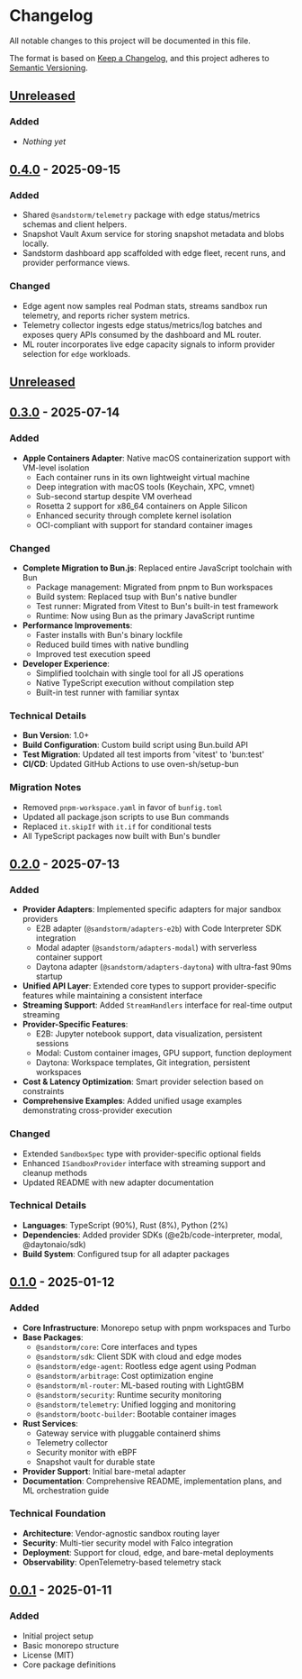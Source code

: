 # Changelog

All notable changes to this project will be documented in this file.

The format is based on [Keep a Changelog](https://keepachangelog.com/en/1.0.0/),
and this project adheres to [Semantic Versioning](https://semver.org/spec/v2.0.0.html).

## [Unreleased]

### Added
- _Nothing yet_

## [0.4.0] - 2025-09-15

### Added
- Shared `@sandstorm/telemetry` package with edge status/metrics schemas and client helpers.
- Snapshot Vault Axum service for storing snapshot metadata and blobs locally.
- Sandstorm dashboard app scaffolded with edge fleet, recent runs, and provider performance views.

### Changed
- Edge agent now samples real Podman stats, streams sandbox run telemetry, and reports richer system metrics.
- Telemetry collector ingests edge status/metrics/log batches and exposes query APIs consumed by the dashboard and ML router.
- ML router incorporates live edge capacity signals to inform provider selection for `edge` workloads.

## [Unreleased]

## [0.3.0] - 2025-07-14

### Added
- **Apple Containers Adapter**: Native macOS containerization support with VM-level isolation
  - Each container runs in its own lightweight virtual machine
  - Deep integration with macOS tools (Keychain, XPC, vmnet)
  - Sub-second startup despite VM overhead
  - Rosetta 2 support for x86_64 containers on Apple Silicon
  - Enhanced security through complete kernel isolation
  - OCI-compliant with support for standard container images

### Changed
- **Complete Migration to Bun.js**: Replaced entire JavaScript toolchain with Bun
  - Package management: Migrated from pnpm to Bun workspaces
  - Build system: Replaced tsup with Bun's native bundler
  - Test runner: Migrated from Vitest to Bun's built-in test framework
  - Runtime: Now using Bun as the primary JavaScript runtime
- **Performance Improvements**: 
  - Faster installs with Bun's binary lockfile
  - Reduced build times with native bundling
  - Improved test execution speed
- **Developer Experience**:
  - Simplified toolchain with single tool for all JS operations
  - Native TypeScript execution without compilation step
  - Built-in test runner with familiar syntax

### Technical Details
- **Bun Version**: 1.0+
- **Build Configuration**: Custom build script using Bun.build API
- **Test Migration**: Updated all test imports from 'vitest' to 'bun:test'
- **CI/CD**: Updated GitHub Actions to use oven-sh/setup-bun

### Migration Notes
- Removed `pnpm-workspace.yaml` in favor of `bunfig.toml`
- Updated all package.json scripts to use Bun commands
- Replaced `it.skipIf` with `it.if` for conditional tests
- All TypeScript packages now built with Bun's bundler

## [0.2.0] - 2025-07-13

### Added
- **Provider Adapters**: Implemented specific adapters for major sandbox providers
  - E2B adapter (`@sandstorm/adapters-e2b`) with Code Interpreter SDK integration
  - Modal adapter (`@sandstorm/adapters-modal`) with serverless container support
  - Daytona adapter (`@sandstorm/adapters-daytona`) with ultra-fast 90ms startup
- **Unified API Layer**: Extended core types to support provider-specific features while maintaining a consistent interface
- **Streaming Support**: Added `StreamHandlers` interface for real-time output streaming
- **Provider-Specific Features**:
  - E2B: Jupyter notebook support, data visualization, persistent sessions
  - Modal: Custom container images, GPU support, function deployment
  - Daytona: Workspace templates, Git integration, persistent workspaces
- **Cost & Latency Optimization**: Smart provider selection based on constraints
- **Comprehensive Examples**: Added unified usage examples demonstrating cross-provider execution

### Changed
- Extended `SandboxSpec` type with provider-specific optional fields
- Enhanced `ISandboxProvider` interface with streaming support and cleanup methods
- Updated README with new adapter documentation

### Technical Details
- **Languages**: TypeScript (90%), Rust (8%), Python (2%)
- **Dependencies**: Added provider SDKs (@e2b/code-interpreter, modal, @daytonaio/sdk)
- **Build System**: Configured tsup for all adapter packages

## [0.1.0] - 2025-01-12

### Added
- **Core Infrastructure**: Monorepo setup with pnpm workspaces and Turbo
- **Base Packages**:
  - `@sandstorm/core`: Core interfaces and types
  - `@sandstorm/sdk`: Client SDK with cloud and edge modes
  - `@sandstorm/edge-agent`: Rootless edge agent using Podman
  - `@sandstorm/arbitrage`: Cost optimization engine
  - `@sandstorm/ml-router`: ML-based routing with LightGBM
  - `@sandstorm/security`: Runtime security monitoring
  - `@sandstorm/telemetry`: Unified logging and monitoring
  - `@sandstorm/bootc-builder`: Bootable container images
- **Rust Services**:
  - Gateway service with pluggable containerd shims
  - Telemetry collector
  - Security monitor with eBPF
  - Snapshot vault for durable state
- **Provider Support**: Initial bare-metal adapter
- **Documentation**: Comprehensive README, implementation plans, and ML orchestration guide

### Technical Foundation
- **Architecture**: Vendor-agnostic sandbox routing layer
- **Security**: Multi-tier security model with Falco integration
- **Deployment**: Support for cloud, edge, and bare-metal deployments
- **Observability**: OpenTelemetry-based telemetry stack

## [0.0.1] - 2025-01-11

### Added
- Initial project setup
- Basic monorepo structure
- License (MIT)
- Core package definitions

[Unreleased]: https://github.com/sandstorm/sandstorm/compare/v0.4.0...HEAD
[0.4.0]: https://github.com/sandstorm/sandstorm/compare/v0.3.0...v0.4.0
[0.3.0]: https://github.com/sandstorm/sandstorm/compare/v0.2.0...v0.3.0
[0.2.0]: https://github.com/sandstorm/sandstorm/compare/v0.1.0...v0.2.0
[0.1.0]: https://github.com/sandstorm/sandstorm/compare/v0.0.1...v0.1.0
[0.0.1]: https://github.com/sandstorm/sandstorm/releases/tag/v0.0.1
